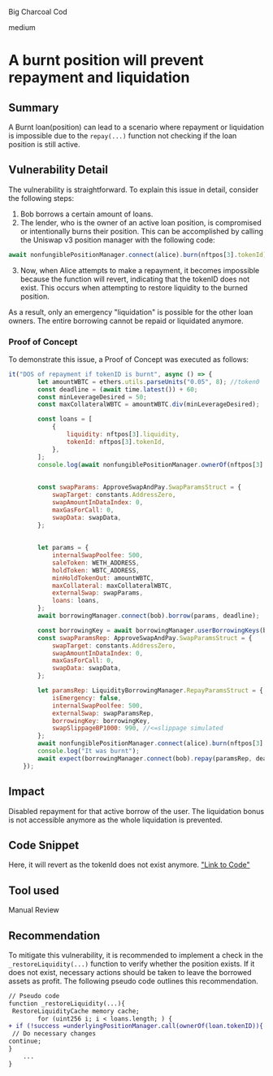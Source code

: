 Big Charcoal Cod

medium

# A burnt position will prevent repayment and liquidation
## Summary
A Burnt loan(position) can lead to a scenario where repayment or liquidation is impossible due to the `repay(...)` function not checking if the loan position is still active.

## Vulnerability Detail
The vulnerability is straightforward. To explain this issue in detail, consider the following steps:
1. Bob borrows a certain amount of loans.
2. The lender, who is the owner of an active loan position, is compromised or intentionally burns their position. This can be accomplished by calling the Uniswap v3 position manager with the following code:
```Javascript
await nonfungiblePositionManager.connect(alice).burn(nftpos[3].tokenId);
```
3. Now, when Alice attempts to make a repayment, it becomes impossible because the function will revert, indicating that the tokenID does not exist. This occurs when attempting to restore liquidity to the burned position.

As a result, only an emergency "liquidation" is possible for the other loan owners. The entire borrowing cannot be repaid or liquidated anymore.
 
 
### Proof of Concept
To demonstrate this issue, a Proof of Concept was executed as follows:
```Javascript
it("DOS of repayment if tokenID is burnt", async () => {
        let amountWBTC = ethers.utils.parseUnits("0.05", 8); //token0
        const deadline = (await time.latest()) + 60;
        const minLeverageDesired = 50;
        const maxCollateralWBTC = amountWBTC.div(minLeverageDesired);

        const loans = [
            {
                liquidity: nftpos[3].liquidity,
                tokenId: nftpos[3].tokenId,
            },
        ];
        console.log(await nonfungiblePositionManager.ownerOf(nftpos[3].tokenId)); // alice address
  
       
        const swapParams: ApproveSwapAndPay.SwapParamsStruct = {
            swapTarget: constants.AddressZero,
            swapAmountInDataIndex: 0,
            maxGasForCall: 0,
            swapData: swapData,
        };
    
      
        let params = {
            internalSwapPoolfee: 500,
            saleToken: WETH_ADDRESS,
            holdToken: WBTC_ADDRESS,
            minHoldTokenOut: amountWBTC,
            maxCollateral: maxCollateralWBTC,
            externalSwap: swapParams,
            loans: loans,
        };
        await borrowingManager.connect(bob).borrow(params, deadline);

        const borrowingKey = await borrowingManager.userBorrowingKeys(bob.address, 0);
        const swapParamsRep: ApproveSwapAndPay.SwapParamsStruct = {
            swapTarget: constants.AddressZero,
            swapAmountInDataIndex: 0,
            maxGasForCall: 0,
            swapData: swapData,
        };

        let paramsRep: LiquidityBorrowingManager.RepayParamsStruct = {
            isEmergency: false,
            internalSwapPoolfee: 500,
            externalSwap: swapParamsRep,
            borrowingKey: borrowingKey,
            swapSlippageBP1000: 990, //<=slippage simulated
        };
        await nonfungiblePositionManager.connect(alice).burn(nftpos[3].tokenId); //@audit simulation of hacked lender
        console.log("It was burnt");
        await expect(borrowingManager.connect(bob).repay(paramsRep, deadline)).to.be.reverted// 'Invalid token ID'
    });

```
## Impact
Disabled repayment for that active borrow of the user. The liquidation bonus is not accessible anymore as the whole liquidation is prevented.

## Code Snippet
Here, it will revert as the tokenId does not exist anymore. 
["Link to Code"](https://github.com/sherlock-audit/2023-10-real-wagmi/blob/b33752757fd6a9f404b8577c1eae6c5774b3a0db/wagmi-leverage/contracts/abstract/LiquidityManager.sol#L398C5-L398C6)


## Tool used

Manual Review

## Recommendation
To mitigate this vulnerability, it is recommended to implement a check in the `_restoreLiquidity(...)` function to verify whether the position exists. If it does not exist, necessary actions should be taken to leave the borrowed assets as profit. The following pseudo code outlines this recommendation.
```diff
// Pseudo code
function _restoreLiquidity(...){
 RestoreLiquidityCache memory cache;
        for (uint256 i; i < loans.length; ) {
+ if (!success =underlyingPositionManager.call(ownerOf(loan.tokenID)){
 // Do necessary changes
continue;
}
	...
}

```
